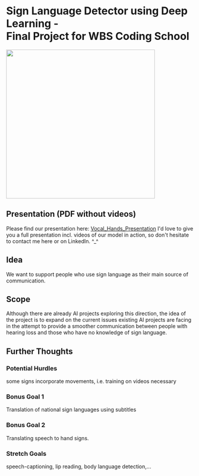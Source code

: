 # Sign Language Detector using Deep Learning - <br/>Final Project for WBS Coding School 

<img src="https://github.com/Chrille91/Sign-Language-Detector/assets/49496538/35b5e37a-3569-4ff1-b15b-ba33e9dcad44.type" width="400" height="400">

## Presentation (PDF without videos)
Please find our presentation here: [Vocal_Hands_Presentation](https://github.com/user-attachments/files/17902056/Vocal_Hands_public_small.pdf)
I'd love to give you a full presentation incl. videos of our model in action, so don't hesitate to contact me here or on LinkedIn. ^_^ 

## Idea
We want to support people who use sign language as their main source of communication. 

## Scope 
Although there are already AI projects exploring this direction, the idea of the project is to expand on the current issues existing AI projects are facing in the attempt to provide a smoother communication between people with hearing loss and those who have no knowledge of sign language. 

## Further Thoughts
### Potential Hurdles
some signs incorporate movements, i.e. training on videos necessary

### Bonus Goal 1
Translation of national sign languages using subtitles

### Bonus Goal 2
Translating speech to hand signs.

### Stretch Goals
speech-captioning, lip reading, body language detection,...
